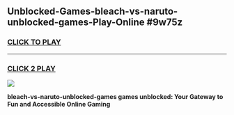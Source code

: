 
## Unblocked-Games-bleach-vs-naruto-unblocked-games-Play-Online #9w75z
<h3>
<a href="https://news.freeplayer.one?title=bleach-vs-naruto-unblocked-games&ref=3">CLICK TO PLAY</a></h3>
<hr>

<h3>
<a href="https://news.freeplayer.one?title=bleach-vs-naruto-unblocked-games&ref=3">CLICK 2 PLAY</a>
  
</h3>

<a href="https://news.freeplayer.one?title=bleach-vs-naruto-unblocked-games&ref=3"><img src="https://clearcache.store/games.png"></a>


**bleach-vs-naruto-unblocked-games games unblocked: Your Gateway to Fun and Accessible Online Gaming**
